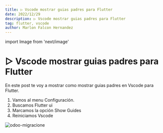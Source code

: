 ```yaml
---
title: ▷ Vscode mostrar guias padres para Flutter
date: 2022/12/29
description: ▷ Vscode mostrar guias padres para Flutter
tag: flutter, vscode
author: Marlon Falcon Hernandez
---
```

import Image from 'next/image'

# ▷ Vscode mostrar guias padres para Flutter

En este post te voy a mostrar como mostrar guias padres en Vscode para Flutter.
1. Vamos al menu Configuración.
2. Buscamos Flutter ui
3. Marcamos la opción Show Guides
4. Reiniciamos Vscode

<Image
  src="/images/posts/vscode-flutter.png"
  alt="odoo-migracione"
  width={1680}
  height={887}
  priority
  className="next-image"
/>
